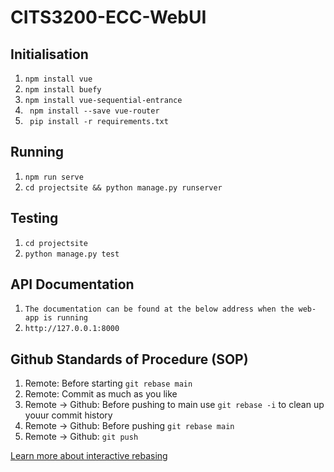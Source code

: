 # CITS3200-ECC-WebUI

<h2>Initialisation</h2>
<ol>
  <li><code>npm install vue</code></li>
  <li><code>npm install buefy</code></li>
  <li><code>npm install vue-sequential-entrance</code></li>
  <li><code> npm install --save vue-router</code></li>
  <li><code> pip install -r requirements.txt</code></li>
</ol>


<h2>Running</h2>
<ol>
  <li><code>npm run serve</code></li>
  <li><code>cd projectsite && python manage.py runserver</code></li>
</ol>

<h2>Testing</h2>
<ol>
  <li><code>cd projectsite</code></li>
  <li><code>python manage.py test</code></li>
</ol>

<h2>API Documentation</h2>
<ol>
  <li><code>The documentation can be found at the below address when the web-app is running</code></li>
  <li><code>http://127.0.0.1:8000</code></li>
</ol>

<h2>Github Standards of Procedure (SOP)</h2>
<ol>
  <li>Remote: Before starting <code>git rebase main</code></li>
  <li>Remote: Commit as much as you like</li>
  <li>Remote -> Github: Before pushing to main use <code>git rebase -i</code> to clean up youur commit history</li>
  <li>Remote -> Github: Before pushing <code>git rebase main</code></li>
  <li>Remote -> Github: <code>git push</code></li>
</ol>
<p><a href="https://thoughtbot.com/blog/git-interactive-rebase-squash-amend-rewriting-history">Learn more about interactive rebasing</a></p>
